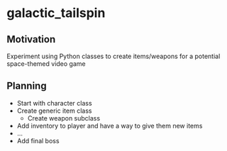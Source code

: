 # galactic_tailspin

## Motivation
Experiment using Python classes to create items/weapons for a potential space-themed video game


## Planning
- Start with character class
- Create generic item class
  - Create weapon subclass
- Add inventory to player and have a way to give them new items
- ...
- Add final boss
